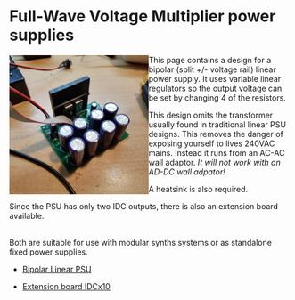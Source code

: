 # Full-Wave Voltage Multiplier power supplies

<img src="AdjustablePSU/doc/AdjustablePSU_Assembled.jpg" align="left" height="250" width="250" >


This page contains a design for a bipolar (split +/- voltage rail) linear power supply. It uses variable linear regulators so the output voltage can be set by changing 4 of the resistors.

This design omits the transformer usually found in traditional linear PSU designs. This removes the danger of exposing yourself to lives 240VAC mains. Instead it runs from an AC-AC wall adaptor. *It will not work with an AD-DC wall adpator!*

A heatsink is also required. 

Since the PSU has only two IDC outputs, there is also an extension board available.

<BR>
Both are suitable for use with modular synths systems or as standalone fixed power supplies.



- [Bipolar Linear PSU](Var2IDC.md)

- [Extension board IDCx10](Ext10IDC.md)

